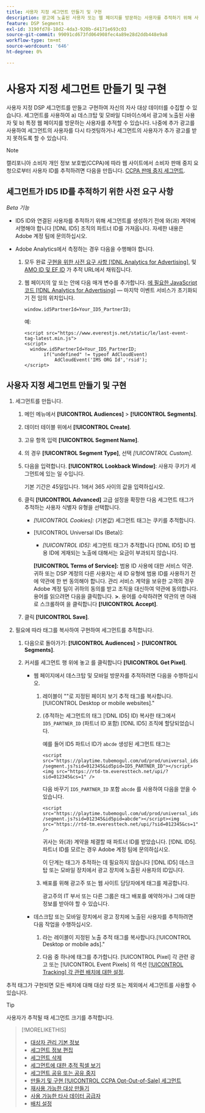 ```yaml
---
title: 사용자 지정 세그먼트 만들기 및 구현
description: 광고에 노출된 사용자 또는 웹 페이지를 방문하는 사용자를 추적하기 위해 사용자 지정 세그먼트를 만들고 구현하는 방법에 대해 알아봅니다.
feature: DSP Segments
exl-id: 3190fd78-18d2-4da3-920b-d4171e693c03
source-git-commit: 99091cd673fd064908fec4a89e28d2ddb448e9a8
workflow-type: tm+mt
source-wordcount: '646'
ht-degree: 0%

---
```


# 사용자 지정 세그먼트 만들기 및 구현

사용자 지정 DSP 세그먼트를 만들고 구현하여 자신의 자사 대상 데이터를 수집할 수 있습니다. 세그먼트를 사용하여 a) 데스크탑 및 모바일 디바이스에서 광고에 노출된 사용자 및 b) 특정 웹 페이지를 방문하는 사용자를 추적할 수 있습니다. 나중에 추가 광고를 사용하여 세그먼트의 사용자를 다시 타겟팅하거나 세그먼트의 사용자가 추가 광고를 받지 못하도록 할 수 있습니다.

>[!NOTE]
>
>캘리포니아 소비자 개인 정보 보호법(CCPA)에 따라 웹 사이트에서 소비자 판매 중지 요청으로부터 사용자 ID를 추적하려면 다음을 만듭니다. [CCPA 판매 중지 세그먼트](ccpa-opt-out-segment-create.md).

## 세그먼트가 ID5 ID를 추적하기 위한 사전 요구 사항

*Beta 기능*

* ID5 ID와 연결된 사용자를 추적하기 위해 세그먼트를 생성하기 전에 와(과) 계약에 서명해야 합니다 [!DNL ID5] 조직의 파트너 ID를 가져옵니다. 자세한 내용은 Adobe 계정 팀에 문의하십시오.

* Adobe Analytics에서 측정하는 경우 다음을 수행해야 합니다.

   1. 모두 완료 [구현을 위한 사전 요구 사항 [!DNL Analytics for Advertising]](/help/integrations/analytics/prerequisites.md), 및 [AMO ID 및 EF ID](/help/integrations/analytics/ids.md) 가 추적 URL에서 채워집니다.

   1. 웹 페이지의 앞 또는 안에 다음 매개 변수를 추가합니다. [에 필요한 JavaScript 코드 [!DNL Analytics for Advertising]](/help/integrations/analytics/javascript.md) — 마지막 이벤트 서비스가 초기화되기 전 임의 위치입니다.

      ```window.id5PartnerId=Your_ID5_PartnerID;```

      예:

      ```
      <script src="https://www.everestjs.net/static/le/last-event-tag-latest.min.js">
      <script>
        window.id5PartnerId=Your_ID5_PartnerID;
             if("undefined" != typeof AdCloudEvent)
                 AdCloudEvent('IMS ORG Id','rsid');
      </script>
      ```

## 사용자 지정 세그먼트 만들기 및 구현

1. 세그먼트를 만듭니다.

   1. 메인 메뉴에서 **[!UICONTROL Audiences]** > **[!UICONTROL Segments]**.

   1. 데이터 테이블 위에서 **[!UICONTROL Create]**.

   1. 고유 항목 입력 **[!UICONTROL Segment Name]**.

   1. 의 경우 **[!UICONTROL Segment Type]**, 선택 *[!UICONTROL Custom]*.

   1. 다음을 입력합니다. **[!UICONTROL Lookback Window]**: 사용자 쿠키가 세그먼트에 있는 일 수입니다.

      기본 기간은 45일입니다. 1에서 365 사이의 값을 입력하십시오.

   1. 클릭 **[!UICONTROL Advanced]** 고급 설정을 확장한 다음 세그먼트 태그가 추적하는 사용자 식별자 유형을 선택합니다.

      * *[!UICONTROL Cookies]:* (기본값) 세그먼트 태그는 쿠키를 추적합니다.

      * [!UICONTROL Universal IDs (Beta)]:

         * *[!UICONTROL ID5]:* 세그먼트 태그가 추적합니다 [!DNL ID5] ID 범용 ID에 게재되는 노출에 대해서는 요금이 부과되지 않습니다.

        **[!UICONTROL Terms of Service]:** 범용 ID 사용에 대한 서비스 약관. 귀하 또는 DSP 계정의 다른 사용자는 새 ID 유형에 범용 ID를 사용하기 전에 약관에 한 번 동의해야 합니다. 관리 서비스 계약을 보유한 고객의 경우 Adobe 계정 팀이 귀하의 동의를 받고 조직을 대신하여 약관에 동의합니다. 용어를 읽으려면 다음을 클릭합니다. **>**. 용어를 수락하려면 약관의 맨 아래로 스크롤하여 을 클릭합니다 **[!UICONTROL Accept]**.

   1. 클릭 **[!UICONTROL Save]**.

1. 필요에 따라 태그를 복사하여 구현하여 세그먼트를 추적합니다.

   1. 다음으로 돌아가기: **[!UICONTROL Audiences]** > **[!UICONTROL Segments]**.

   1. 커서를 세그먼트 행 위에 놓고 를 클릭합니다 **[!UICONTROL Get Pixel]**.

      * 웹 페이지에서 데스크탑 및 모바일 방문자를 추적하려면 다음을 수행하십시오.

         1. 레이블이 &quot;&quot;로 지정된 페이지 보기 추적 태그를 복사합니다.[!UICONTROL Desktop or mobile websites].&quot;

         1. (추적하는 세그먼트의 태그 [!DNL ID5] ID) 복사한 태그에서 `ID5_PARTNER_ID` (파트너 ID 포함) [!DNL ID5] 조직에 할당되었습니다.

            예를 들어 ID5 파트너 ID가 `abcde` 생성된 세그먼트 태그는

            ```<script src="https://playtime.tubemogul.com/ud/prod/universal_ids/segment.js?sid=012345&id5pid=ID5_PARTNER_ID"></script><img src="https://rtd-tm.everesttech.net/upi/?sid=012345&cs=1" />```

            다음 바꾸기 `ID5_PARTNER_ID` 포함 `abcde` 를 사용하여 다음을 얻을 수 있습니다.

            ```<script src="https://playtime.tubemogul.com/ud/prod/universal_ids/segment.js?sid=012345&id5pid=abcde"></script><img src="https://rtd-tm.everesttech.net/upi/?sid=012345&cs=1" />```

            귀사는 와(과) 계약을 체결할 때 파트너 ID를 받았습니다. [!DNL ID5]. 파트너 ID를 모르는 경우 Adobe 계정 팀에 문의하십시오.

            이 단계는 태그가 추적하는 데 필요하지 않습니다 [!DNL ID5] 데스크탑 또는 모바일 장치에서 광고 장치에 노출된 사용자의 ID입니다.

         1. 배포를 위해 광고주 또는 웹 사이트 담당자에게 태그를 제공합니다.

            광고주의 IT 부서 또는 다른 그룹은 태그 배포를 예약하거나 그에 대한 정보를 받아야 할 수 있습니다.

      * 데스크탑 또는 모바일 장치에서 광고 장치에 노출된 사용자를 추적하려면 다음 작업을 수행하십시오.

         1. 라는 레이블이 지정된 노출 추적 태그를 복사합니다.[!UICONTROL Desktop or mobile ads].&quot;

         1. 다음 중 하나에 태그를 추가합니다. [!UICONTROL Pixel] 각 관련 광고 또는 [!UICONTROL Event Pixels] 의 섹션 [[!UICONTROL Tracking] 각 관련 배치에 대한 설정](/help/dsp/campaign-management/placements/placement-settings.md#placement-tracking).

추적 태그가 구현되면 모든 배치에 대해 대상 타겟 또는 제외에서 세그먼트를 사용할 수 있습니다.

>[!TIP]
>
>사용자가 추적될 때 세그먼트 크기를 추적합니다.

>[!MORELIKETHIS]
>
>* [대상자 관리 기본 정보](audience-about.md)
>* [세그먼트 정보 편집](segment-edit.md)
>* [세그먼트 삭제](segment-delete.md)
>* [세그먼트에 대한 추적 픽셀 보기](segment-view-pixels.md)
>* [세그먼트 공유 또는 공유 중지](segment-share.md)
>* [만들기 및 구현 [!UICONTROL CCPA Opt-Out-of-Sale] 세그먼트](ccpa-opt-out-segment-create.md)
>* [재사용 가능한 대상 만들기](reusable-audience-create.md)
>* [사용 가능한 타사 데이터 공급자](third-party-data-providers.md)
>* [배치 설정](/help/dsp/campaign-management/placements/placement-settings.md)
